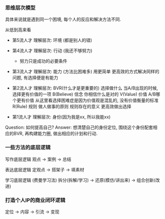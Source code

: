 ### 思维层次模型
具体来说就是遇到同一个困境, 每个人的反应和解决方法不同.

从低到高来看
- 第5流人才
  理解层次: 环境 (都是别人的错)

- 第4流人才
  理解层次: 行动 (我还不够努力)
  * 努力只是成功的必要条件

- 第3流人才
  理解层次: 能力 (方法比困难多)
  用更简单 更高效的方式解决同样的问题, 有选择便是有能力

- 第2流人才
  理解层次: BVR(什么才是更重要的)
  选择做什么 当A/B出现的时候, 选择更有价值的一项
  B(Believe) 信念 你相信什么是对的
  V(Value) 价值 A/B哪个更有价值
  从这里看选择困难症是因为价值观是混乱的, 没有价值衡量的标准
  R(Rule) 规则 做人做事的原则
  规则存在的意义 更高效做出选择

- 第1流人才
  理解层次: 身份(因为我是xx, 所以我能xx)

Question: 如何提高自己?
Answer: 想清楚自己的身份定位, 围绕这个身份配套相应的BVR, 再构建能力圈, 做出相应的计划和行动.


### 一些方法的底层逻辑
写作底层逻辑
观点 -> 案例 -> 总结

表达底层逻辑
定观点 -> 搭架子 -> 填素材

学习底层逻辑 (费曼学习法)
拆分(拆解/学习) -> 还原(模仿/讲出来) -> 组合创新(改进)


### 打造个人IP的商业闭环逻辑
定位 -> 内容 -> 引流 -> 变现